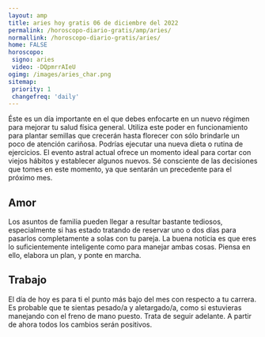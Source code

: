 ```yaml
---
layout: amp
title: aries hoy gratis 06 de diciembre del 2022 
permalink: /horoscopo-diario-gratis/amp/aries/
normallink: /horoscopo-diario-gratis/aries/
home: FALSE
horoscopo:
 signo: aries
 video: -DQpmrrAIeU
ogimg: /images/aries_char.png
sitemap:
 priority: 1
 changefreq: 'daily'
---
```



Éste es un día importante en el que debes enfocarte en un nuevo régimen para mejorar tu salud física general. Utiliza este poder en funcionamiento para plantar semillas que crecerán hasta florecer con sólo brindarle un poco de atención cariñosa. Podrías ejecutar una nueva dieta o rutina de ejercicios. El evento astral actual ofrece un momento ideal para cortar con viejos hábitos y establecer algunos nuevos. Sé consciente de las decisiones que tomes en este momento, ya que sentarán un precedente para el próximo mes.

## Amor

Los asuntos de familia pueden llegar a resultar bastante tediosos, especialmente si has estado tratando de reservar uno o dos días para pasarlos completamente a solas con tu pareja. La buena noticia es que eres lo suficientemente inteligente como para manejar ambas cosas. Piensa en ello, elabora un plan, y ponte en marcha.

## Trabajo

El día de hoy es para ti el punto más bajo del mes con respecto a tu carrera. Es probable que te sientas pesado/a y aletargado/a, como si estuvieras manejando con el freno de mano puesto. Trata de seguir adelante. A partir de ahora todos los cambios serán positivos.